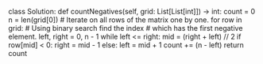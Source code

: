 class Solution:
    def countNegatives(self, grid: List[List[int]]) -> int:
        count = 0
        n = len(grid[0])
        # Iterate on all rows of the matrix one by one.
        for row in grid:
            # Using binary search find the index
            # which has the first negative element.
            left, right = 0, n - 1
            while left <= right:
                mid = (right + left) // 2
                if row[mid] < 0:
                    right = mid - 1
                else:
                    left = mid + 1
            count += (n - left)
        return count
        